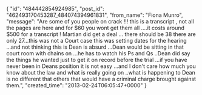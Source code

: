  {
   "id": "484442854924985",
   "post_id": "462493170453287_484074394961831",
   "from_name": "Fiona Munro",
   "message": "Are some of you people on crack !!! this is a transcript , not all the pages are here and for $60 you wont get them all ....it costs around $500 for a transcript ! Martian did get a deal ... there should be 38 there are only 27...this was not a Court case this was setting dates for the hearing ...and not thinking this is Dean is absurd ...Dean would be sitting in that court room with chains on ...he has to watch his Ps and Qs ..Dean did say the things he wanted just to get it on record before the trial ...if you have never been in Deans position it is not easy ...and I don't care how much you know about the law and what is really going on ..what is happening to Dean is no different that others that would have a criminal charge brought against them.",
   "created_time": "2013-02-24T06:05:47+0000"
 }
